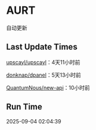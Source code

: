 # AURT

自动更新


## Last Update Times

[upscayl/upscayl](https://github.com/upscayl/upscayl)：4天11小时前

[donknap/dpanel](https://github.com/donknap/dpanel)：5天13小时前

[QuantumNous/new-api](https://github.com/QuantumNous/new-api)：10小时前


## Run Time
2025-09-04 02:04:39
